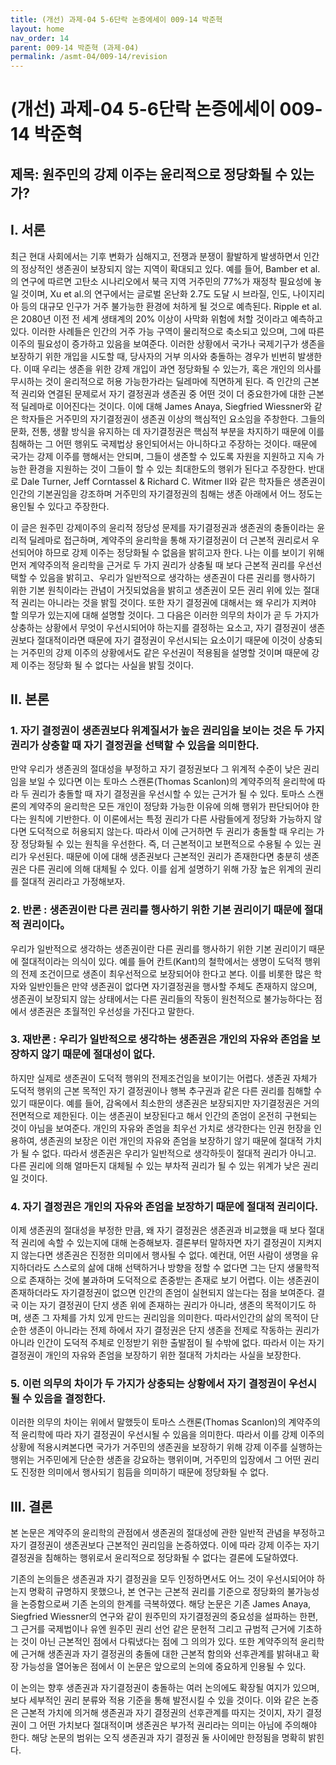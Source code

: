 ```yaml
---
title: (개선) 과제-04 5-6단락 논증에세이 009-14 박준혁
layout: home
nav_order: 14
parent: 009-14 박준혁 (과제-04)
permalink: /asmt-04/009-14/revision
---
```


# (개선) 과제-04 5-6단락 논증에세이 009-14 박준혁 

## 제목: 원주민의 강제 이주는 윤리적으로 정당화될 수 있는가?

## I. 서론

 최근 현대 사회에서는 기후 변화가 심해지고, 전쟁과 분쟁이 활발하게 발생하면서 인간의 정상적인 생존권이 보장되지 않는 지역이 확대되고 있다. 예를 들어, Bamber et al.의 연구에 따르면 고탄소 시나리오에서 북극 지역 거주민의 77%가 재정착 필요성에 놓일 것이며, Xu et al.의 연구에서는 글로벌 온난화 2.7도 도달 시 브라질, 인도, 나이지리아 등의 대규모 인구가 거주 불가능한 환경에 처하게 될 것으로 예측된다. Ripple et al.은 2080년 이전 전 세계 생태계의 20% 이상이 사막화 위험에 처할 것이라고 예측하고 있다. 이러한 사례들은 인간의 거주 가능 구역이 물리적으로 축소되고 있으며, 그에 따른 이주의 필요성이 증가하고 있음을 보여준다. 이러한 상황에서 국가나 국제기구가 생존을 보장하기 위한 개입을 시도할 때, 당사자의 거부 의사와 충돌하는 경우가 빈번히 발생한다. 이때 우리는 생존을 위한 강제 개입이 과연 정당화될 수 있는가, 혹은 개인의 의사를 무시하는 것이 윤리적으로 허용 가능한가라는 딜레마에 직면하게 된다. 즉 인간의 근본적 권리와 연결된 문제로서 자기 결정권과 생존권 중 어떤 것이 더 중요한가에 대한 근본적 딜레마로 이어진다는 것이다. 이에 대해 James Anaya, Siegfried Wiessner와 같은 학자들은 거주민의 자기결정권이 생존권 이상의 핵심적인 요소임을 주창한다. 그들의 문화, 전통, 생활 방식을 유지하는 데 자기결정권은 핵심적 부분을 차지하기 때문에 이를 침해하는 그 어떤 행위도 국제법상 용인되어서는 아니하다고 주장하는 것이다. 때문에 국가는 강제 이주를 행해서는 안되며, 그들이 생존할 수 있도록 자원을 지원하고 지속 가능한 환경을 지원하는 것이 그들이 할 수 있는 최대한도의 행위가 된다고 주장한다. 반대로 Dale Turner, Jeff Corntassel & Richard C. Witmer II와 같은 학자들은 생존권이 인간의 기본권임을 강조하며 거주민의 자기결정권의 침해는 생존 아래에서 어느 정도는 용인될 수 있다고 주장한다. 

 이 글은 원주민 강제이주의 윤리적 정당성 문제를 자기결정권과 생존권의 충돌이라는 윤리적 딜레마로 접근하며, 계약주의 윤리학을 통해 자기결정권이 더 근본적 권리로서 우선되어야 하므로 강제 이주는 정당화될 수 없음을 밝히고자 한다. 나는 이를 보이기 위해 먼저 계약주의적 윤리학을 근거로 두 가지 권리가 상충될 때 보다 근본적 권리를 우선선택할 수 있음을 밝히고、우리가 일반적으로 생각하는 생존권이 다른 권리를 행사하기 위한 기본 원칙이라는 관념이 거짓되었음을 밝히고 생존권이 모든 권리 위에 있는 절대적 권리는 아니라는 것을 밝힐 것이다. 또한 자기 결정권에 대해서는 왜 우리가 지켜야 할 의무가 있는지에 대해 설명할 것이다. 그 다음은 이러한 의무의 차이가 곧 두 가지가 상충하는 상황에서 무엇이 우선시되어야 하는지를 결정하는 요소고, 자기 결정권이 생존권보다 절대적이라면 때문에 자기 결정권이 우선시되는 요소이기 때문에 이것이 상충되는 거주민의 강제 이주의 상황에서도 같은 우선권이 적용됨을 설명할 것이며 때문에 강제 이주는 정당화 될 수 없다는 사실을 밝힐 것이다.

## II. 본론

### 1. 자기 결정권이 생존권보다 위계질서가 높은 권리임을 보이는 것은 두 가지 권리가 상충할 때 자기 결정권을 선택할 수 있음을 의미한다.

 만약 우리가 생존권의 절대성을 부정하고 자기 결정권보다 그 위계적 수준이 낮은 권리임을 보일 수 있다면 이는 토마스 스캔론(Thomas Scanlon)의 계약주의적 윤리학에 따라 두 권리가 충돌할 때 자기 결정권을 우선시할 수 있는 근거가 될 수 있다. 토마스 스캔론의 계약주의 윤리학은 모든 개인이 정당화 가능한 이유에 의해 행위가 판단되어야 한다는 원칙에 기반한다. 이 이론에서는 특정 권리가 다른 사람들에게 정당화 가능하지 않다면 도덕적으로 허용되지 않는다. 따라서 이에 근거하면 두 권리가 충돌할 때 우리는 가장 정당화될 수 있는 원칙을 우선한다. 즉, 더 근본적이고 보편적으로 수용될 수 있는 권리가 우선된다. 때문에 이에 대해 생존권보다 근본적인 권리가 존재한다면 충분히 생존권은 다른 권리에 의해 대체될 수 있다. 이를 쉽게 설명하기 위해 가장 높은 위계의 권리를 절대적 권리라고 가정해보자.

### 2. 반론 : 생존권이란 다른 권리를 행사하기 위한 기본 권리이기 때문에 절대적 권리이다。

 우리가 일반적으로 생각하는 생존권이란 다른 권리를 행사하기 위한 기본 권리이기 때문에 절대적이라는 의식이 있다. 예를 들어 칸트(Kant)의 철학에서는 생명이 도덕적 행위의 전제 조건이므로 생존이 최우선적으로 보장되어야 한다고 본다. 이를 비롯한 많은 학자와 일반인들은 만약 생존권이 없다면 자기결정권을 행사할 주체도 존재하지 않으며, 생존권이 보장되지 않는 상태에서는 다른 권리들의 작동이 원천적으로 불가능하다는 점에서 생존권은 초월적인 우선성을 가진다고 말한다.

### 3. 재반론 : 우리가 일반적으로 생각하는 생존권은 개인의 자유와 존엄을 보장하지 않기 때문에 절대성이 없다.

 하지만 실제로 생존권이 도덕적 행위의 전제조건임을 보이기는 어렵다. 생존권 자체가 도덕적 행위의 근본 목적인 자기 결정권이나 행복 추구권과 같은 다른 권리를 침해할 수 있기 때문이다. 예를 들어, 감옥에서 최소한의 생존권은 보장되지만 자기결정권은 거의 전면적으로 제한된다. 이는 생존권이 보장된다고 해서 인간의 존엄이 온전히 구현되는 것이 아님을 보여준다. 개인의 자유와 존엄을 최우선 가치로 생각한다는 인권 헌장을 인용하여, 생존권의 보장은 이런 개인의 자유와 존엄을 보장하기 않기 때문에 절대적 가치가 될 수 없다. 따라서 생존권은 우리가 일반적으로 생각하듯이 절대적 권리가 아니고. 다른 권리에 의해 얼마든지 대체될 수 있는 부차적 권리가 될 수 있는 위계가 낮은 권리일 것이다.

### 4. 자기 결정권은 개인의 자유와 존엄을 보장하기 때문에 절대적 권리이다.

 이제 생존권의 절대성을 부정한 만큼, 왜 자기 결정권은 생존권과 비교했을 때 보다 절대적 권리에 속할 수 있는지에 대해 논증해보자. 결론부터 말하자면 자기 결정권이 지켜지지 않는다면 생존권은 진정한 의미에서 행사될 수 없다. 예컨대, 어떤 사람이 생명을 유지하더라도 스스로의 삶에 대해 선택하거나 방향을 정할 수 없다면 그는 단지 생물학적으로 존재하는 것에 불과하며 도덕적으로 존중받는 존재로 보기 어렵다. 이는 생존권이 존재하더라도 자기결정권이 없으면 인간의 존엄이 실현되지 않는다는 점을 보여준다. 결국 이는 자기 결정권이 단지 생존 위에 존재하는 권리가 아니라, 생존의 목적이기도 하며, 생존 그 자체를 가치 있게 만드는 권리임을 의미한다. 따라서인간의 삶의 목적이 단순한 생존이 아니라는 전제 하에서 자기 결정권은 단지 생존을 전제로 작동하는 권리가 아니라 인간이 도덕적 주체로 인정받기 위한 출발점이 될 수밖에 없다. 따라서 이는 자기 결정권이 개인의 자유와 존엄을 보장하기 위한 절대적 가치라는 사실을 보장한다.

### 5. 이런 의무의 차이가 두 가지가 상충되는 상황에서 자기 결정권이 우선시될 수 있음을 결정한다.

 이러한 의무의 차이는 위에서 말했듯이 토마스 스캔론(Thomas Scanlon)의 계약주의적 윤리학에 따라 자기 결정권이 우선시될 수 있음을 의미한다. 따라서 이를 강제 이주의 상황에 적용시켜본다면 국가가 거주민의 생존권을 보장하기 위해 강제 이주를 실행하는 행위는 거주민에게 단순한 생존을 강요하는 행위이며, 거주민의 입장에서 그 어떤 권리도 진정한 의미에서 행사되기 힘듬을 의미하기 때문에 정당화될 수 없다.

## III. 결론

 본 논문은 계약주의 윤리학의 관점에서 생존권의 절대성에 관한 일반적 관념을 부정하고 자기 결정권이 생존권보다 근본적인 권리임을 논증하였다. 이에 따라 강제 이주는 자기 결정권을 침해하는 행위로서 윤리적으로 정당화될 수 없다는 결론에 도달하였다.

 기존의 논의들은 생존권과 자기 결정권을 모두 인정하면서도 어느 것이 우선시되어야 하는지 명확히 규명하지 못했으나, 본 연구는 근본적 권리를 기준으로 정당화의 불가능성을 논증함으로써 기존 논의의 한계를 극복하였다. 해당 논문은 기존 James Anaya, Siegfried Wiessner의 연구와 같이 원주민의 자기결정권의 중요성을 설파하는 한편, 그 근거를 국제법이나 유엔 원주민 권리 선언 같은 문헌적 그리고 규범적 근거에 기초하는 것이 아닌 근본적인 점에서 다뤄냈다는 점에 그 의의가 있다. 또한 계약주의적 윤리학에 근거해 생존권과 자기 결정권의 충돌에 대한 근본적 함의와 선후관계를 밝혀내고 확장 가능성을 열어놓은 점에서 이 논문은 앞으로의 논의에 중요하게 인용될 수 있다.
 
 이 논의는 향후 생존권과 자기결정권이 충돌하는 여러 논의에도 확장될 여지가 있으며, 보다 세부적인 권리 분류와 적용 기준을 통해 발전시킬 수 있을 것이다. 이와 같은 논증은 근본적 가치에 의거해 생존권과 자기 결정권의 선후관계를 따지는 것이지, 자기 결정권이 그 어떤 가치보다 절대적이며 생존권은 부가적 권리라는 의미는 아님에 주의해야 한다. 해당 논문의 범위는 오직 생존권과 자기 결정권 둘 사이에만 한정됨을 명확히 밝힌다.